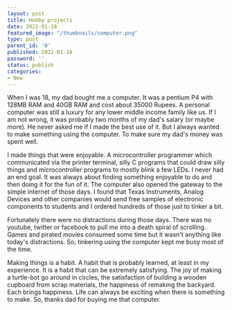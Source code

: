 ```yaml
---
layout: post
title: Hobby projects
date: 2022-01-18
featured_image: "/thumbnails/computer.png"
type: post
parent_id: '0'
published: 2022-01-18
password: ''
status: publish
categories:
- New
---
```


When I was 18, my dad bought me a computer. It was a pentium P4 with 128MB RAM and 40GB RAM and cost about 35000 Rupees. A personal computer was still a luxury for any lower middle income family like us. If I am not wrong, it was probably two months of my dad's salary (or maybe more). He never asked me if I made the best use of it. But I always wanted to make something using the computer. To make sure my dad's money was spent well.

I made things that were enjoyable. A microcontroller programmer which communicated via the printer terminal, silly C programs that could draw silly things and microcontroller programs to mostly blink a few LEDs. I never had an end goal. It was always about finding something enjoyable to do and then doing it for the fun of it. The computer also opened the gateway to the simple internet of those days. I found that Texas Instruments, Analog Devices and other companies would send free samples of electronic components to students and I ordered hundreds of those just to tinker a bit.

Fortunately there were no distractions during those days. There was no youtube, twitter or facebook to pull me into a death spiral of scrolling. Games and pirated movies consumed some time but it wasn't anything like today's distractions. So, tinkering using the computer kept me busy most of the time.

Making things is a habit. A habit that is probably learned, at least in my experience. It is a habit that can be extremely satisfying. The joy of making a turtle-bot go around in circles, the satisfaction of building a wooden cupboard from scrap materials, the happiness of remaking the backyard. Each brings happiness. Life can always be exciting when there is something to make. So, thanks dad for buying me that computer.